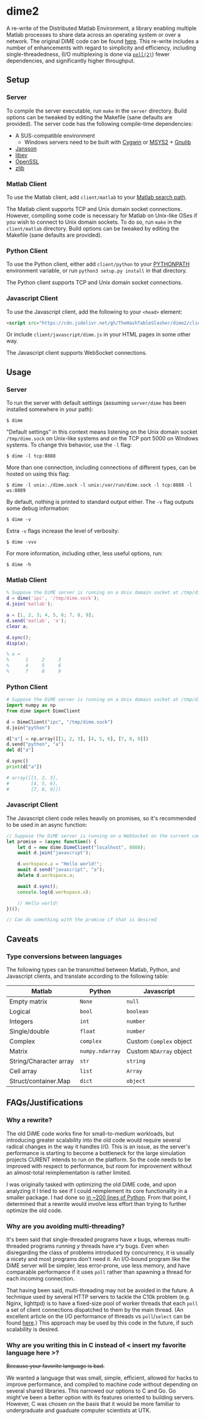 # dime2
A re-write of the Distributed Matlab Environment, a library enabling multiple Matlab processes to share data across an operating system or over a network. The original DiME code can be found [here](https://github.com/CURENT/dime). This re-write includes a number of enhancements with regard to simplicity and efficiency, including single-threadedness, (I/O multiplexing is done via [`poll(2)`](https://pubs.opengroup.org/onlinepubs/007908799/xsh/poll.html)) fewer dependencies, and significantly higher throughput.

## Setup

### Server
To compile the server executable, run `make` in the `server` directory. Build options can be tweaked by editing the Makefile (sane defaults are provided). The server code has the following compile-time dependencies:

* A SUS-compatible environment
  * Windows servers need to be built with [Cygwin](https://www.cygwin.com/) or [MSYS2](https://www.msys2.org/) + [Gnulib](http://www.gnu.org/software/gnulib/)
* [Jansson](https://digip.org/jansson/)
* [libev](http://software.schmorp.de/pkg/libev.html)
* [OpenSSL](https://www.openssl.org/)
* [zlib](http://zlib.net/)

### Matlab Client
To use the Matlab client, add `client/matlab` to your [Matlab search path](https://www.mathworks.com/help/matlab/matlab_env/what-is-the-matlab-search-path.html).

The Matlab client supports TCP and Unix domain socket connections. However, compiling some code is necessary for Matlab on Unix-like OSes if you wish to connect to Unix domain sockets. To do so, run `make` in the `client/matlab` directory. Build options can be tweaked by editing the Makefile (sane defaults are provided).

### Python Client
To use the Python client, either add `client/python` to your [PYTHONPATH](https://docs.python.org/3/using/cmdline.html#envvar-PYTHONPATH) environment variable, or run `python3 setup.py install` in that directory.

The Python client supports TCP and Unix domain socket connections.

### Javascript Client
To use the Javascript client, add the following to your `<head>` element:
```html
<script src="https://cdn.jsdelivr.net/gh/TheHashTableSlasher/dime2/client/javascript/dime.min.js" type="text/javascript" crossorigin=""></script>
```
Or include `client/javascript/dime.js` in your HTML pages in some other way.

The Javascript client supports WebSocket connections.

## Usage

### Server
To run the server with default settings (assuming `server/dime` has been installed somewhere in your path):
```
$ dime
```

"Default settings" in this context means listening on the Unix domain socket `/tmp/dime.sock` on Unix-like systems and on the TCP port 5000 on Windows systems. To change this behavior, use the `-l` flag:
```
$ dime -l tcp:8888
```

More than one connection, including connections of different types, can be hosted on using this flag:
```
$ dime -l unix:./dime.sock -l unix:/var/run/dime.sock -l tcp:8888 -l ws:8889
```

By default, nothing is printed to standard output either. The `-v` flag outputs some debug information:
```
$ dime -v
```

Extra `-v` flags increase the level of verbosity:
```
$ dime -vvv
```

For more information, including other, less useful options, run:
```
$ dime -h
```

### Matlab Client
```matlab
% Suppose the DiME server is running on a Unix domain socket at /tmp/dime.sock
d = dime('ipc', '/tmp/dime.sock');
d.join('matlab');

a = [1, 2, 3; 4, 5, 6; 7, 8, 9];
d.send('matlab', 'a');
clear a;

d.sync();
disp(a);

% a =
%      1     2     3
%      4     5     6
%      7     8     9
```

### Python Client
```python
# Suppose the DiME server is running on a Unix domain socket at /tmp/dime.sock
import numpy as np
from dime import DimeClient

d = DimeClient("ipc", "/tmp/dime.sock")
d.join("python")

d["a"] = np.array([[1, 2, 3], [4, 5, 6], [7, 8, 9]])
d.send("python", "a")
del d["a"]

d.sync()
print(d["a"])

# array([[1, 2, 3],
#        [4, 5, 6],
#        [7, 8, 9]])
```

### Javascript Client
The Javascript client code relies heavily on promises, so it's recommended to be used in an async function:
```javascript
// Suppose the DiME server is running on a WebSocket on the current computer, on port 8888
let promise = (async function() {
    let d = new dime.DimeClient("localhost", 8888);
    await d.join("javascript");

    d.workspace.a = "Hello world!";
    await d.send("javascript", "a");
    delete d.workspace.a;

    await d.sync();
    console.log(d.workspace.a);

    // Hello world!
})();

// Can do something with the promise if that is desired
```

## Caveats

### Type conversions between languages
The following types can be transmitted between Matlab, Python, and Javascript clients, and translate according to the following table:

| Matlab                  | Python                  | Javascript              |
| ----------------------- | ----------------------- | ----------------------- |
| Empty matrix            | `None`                  | `null`                  |
| Logical                 | `bool`                  | `boolean`               |
| Integers                | `int`                   | `number`                |
| Single/double           | `float`                 | `number`                |
| Complex                 | `complex`               | Custom `Complex` object |
| Matrix                  | `numpy.ndarray`         | Custom `NDArray` object |
| String/Character array  | `str`                   | `string`                |
| Cell array              | `list`                  | `Array`                 |
| Struct/container.Map    | `dict`                  | `object`                |

## FAQs/Justifications

### Why a rewrite?

The old DiME code works fine for small-to-medium workloads, but introducing greater scalability into the old code would require several radical changes in the way it handles I/O. This is an issue, as the server's performance is starting to become a bottleneck for the large simulation projects CURENT intends to run on the platform. So the code needs to be improved with respect to performance, but room for improvement without an almost-total reimplementation is rather limited.

I was originally tasked with optimizing the old DiME code, and upon analyzing it I tried to see if I could reimplement its core functionality in a smaller package. I had done so [in ~200 lines of Python](https://github.com/TheHashTableSlasher/dime2/blob/554e99e12db343757445c87d46f9caac20b71d35/server/prototype.py). From that point, I determined that a rewrite would involve less effort than trying to further optimize the old code.

### Why are you avoiding multi-threading?

It's been said that single-threaded programs have _x_ bugs, whereas multi-threaded programs running _y_ threads have _x^y_ bugs. Even when disregarding the class of problems introduced by concurrency, it is usually a nicety and most programs don't need it. An I/O-bound program like the DiME server will be simpler, less error-prone, use less memory, and have comparable performance if it uses `poll` rather than spawning a thread for each incoming connection.

That having been said, multi-threading may not be avoided in the future. A technique used by several HTTP servers to tackle the C10k problem (e.g. Nginx, lighttpd) is to have a fixed-size pool of worker threads that each `poll` a set of client connections dispatched to them by the main thread. (An excellent article on the I/O performance of threads vs `poll`/`select` can be found [here](https://thetechsolo.wordpress.com/2016/02/29/scalable-io-events-vs-multithreading-based/).) This approach may be used by this code in the future, if such scalability is desired.

### Why are you writing this in C instead of < insert my favorite language here >?

~~Because your favorite language is bad.~~

We wanted a language that was small, simple, efficient, allowed for hacks to improve performance, and compiled to machine code without depending on several shared libraries. This narrowed our options to C and Go. Go might've been a better option with its features oriented to building servers. However, C was chosen on the basis that it would be more familiar to undergraduate and guaduate computer scientists at UTK.
